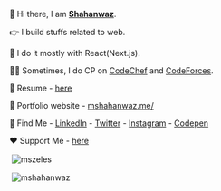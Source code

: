 👋 Hi there, I am <strong><a href="https://mshahanwaz.vercel.app">Shahanwaz</a></strong>.

👉‍ I build stuffs related to web.

📌 I do it mostly with React(Next.js).

👨‍💻 Sometimes, I do CP on [CodeChef](https://www.codechef.com/users/nuliya) and [CodeForces](https://codeforces.com/profile/nuliya).

📄 Resume - [here](https://drive.google.com/file/d/1b9qWEM1gYSLXMobeuvu9Jnq6YhRDwX7P/view?usp=sharing)

🚀 Portfolio website - [mshahanwaz.me/](https://mshahanwaz.vercel.app/)

🔎 Find Me - [LinkedIn](https://www.linkedin.com/in/mshahanwaz) - [Twitter](https://twitter.com/_mshahanwaz) - [Instagram](https://instagram.com/imshahanwaz) - [Codepen](https://codepen.io/mshahanwaz)

❤️ Support Me - [here](https://ko-fi.com/mshahanwaz)

<p>&nbsp;<img align="center" src="https://github-readme-stats.vercel.app/api?username=mshahanwaz&show_icons=true&locale=en&theme=dark" alt="mszeles" /></p>

<p>&nbsp;<img align="center" src="https://github-readme-streak-stats.herokuapp.com/?user=mshahanwaz&theme=dark" alt="mshahanwaz" /></p>

